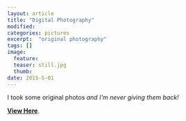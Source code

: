 ```yaml
---
layout: article
title: "Digital Photography"
modified:
categories: pictures
excerpt:  "original photography"
tags: []
image:
  feature:
  teaser: still.jpg
  thumb:
date: 2015-5-01
---
```

I took some original photos *and I'm never giving them back!*

[**View Here**](https://drive.google.com/folderview?id=0ByNSDE0eceDFfm8tT214dzFVTW5IQVdJNG1hcVc4eU9DWE9HMkV5TWxZa3JDVEZZMGlRdnc&usp=sharing).
